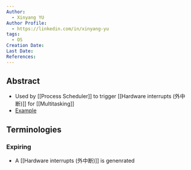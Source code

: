 ```yaml
---
Author:
  - Xinyang YU
Author Profile:
  - https://linkedin.com/in/xinyang-yu
tags:
  - OS
Creation Date: 
Last Date: 
References:
---
```

## Abstract
- Used by [[Process Scheduler]] to trigger [[Hardware interrupts (外中断)]] for [[Multitasking]]
- [Example](https://en.wikipedia.org/wiki/Programmable_interval_timer)




## Terminologies
### Expiring
- A [[Hardware interrupts (外中断)]] is genenrated